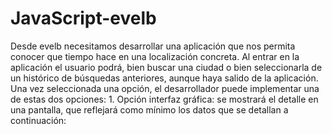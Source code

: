# JavaScript-evelb
Desde evelb necesitamos desarrollar una aplicación que nos permita conocer que tiempo hace en una localización concreta. Al entrar en la aplicación el usuario podrá, bien buscar una ciudad o bien seleccionarla de un histórico de búsquedas anteriores, aunque haya salido de la aplicación. Una vez seleccionada una opción, el desarrollador puede implementar una de estas dos opciones: 1. Opción interfaz gráfica: se mostrará el detalle en una pantalla, que reflejará como mínimo los datos que se detallan a continuación:
